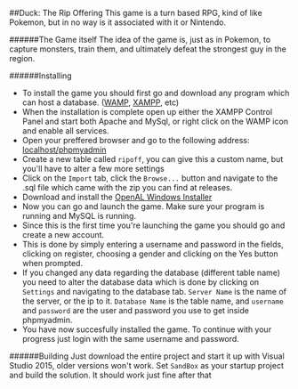 ##Duck: The Rip Offering
This game is a turn based RPG, kind of like Pokemon, but in no way is it associated with it or Nintendo.

######The Game itself
The idea of the game is, just as in Pokemon, to capture monsters, train them, and ultimately defeat the strongest guy in the region.

######Installing
- To install the game you should first go and download any program which can host a database. ([WAMP](http://www.wampserver.com/en/), [XAMPP](https://www.apachefriends.org/index.html), etc)
- When the installation is complete open up either the XAMPP Control Panel and start both Apache and MySql, or right click on the WAMP icon and enable all services.
- Open your preffered browser and go to the following address: [localhost/phpmyadmin](localhost/phpmyadmin)
- Create a new table called `ripoff`, you can give this a custom name, but you'll have to alter a few more settings
- Click on the `Import` tab, click the `Browse...` button and navigate to the .sql file which came with the zip you can find at releases.
- Download and install the [OpenAL Windows Installer](https://www.openal.org/downloads/)
- Now you can go and launch the game. Make sure your program is running and MySQL is running.
- Since this is the first time you're launching the game you should go and create a new account.
- This is done by simply entering a username and password in the fields, clicking on register, choosing a gender and clicking on the Yes button when prompted.
- If you changed any data regarding the database (different table name) you need to alter the database data which is done by clicking on `Settings` and navigating to the database tab. `Server Name` is the name of the server, or the ip to it. `Database Name` is the table name, and `username` and `password` are the user and password you use to get inside phpmyadmin.
- You have now succesfully installed the game. To continue with your progress just login with the same username and password.

######Building
Just download the entire project and start it up with Visual Studio 2015, older versions won't work.
Set `SandBox` as your startup project and build the solution.
It should work just fine after that
